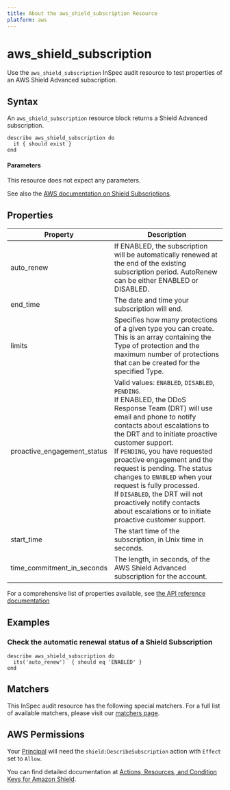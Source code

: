 ```yaml
---
title: About the aws_shield_subscription Resource
platform: aws
---
```


# aws\_shield\_subscription

Use the `aws_shield_subscription` InSpec audit resource to test properties of an AWS Shield Advanced subscription.

## Syntax

An `aws_shield_subscription` resource block returns a Shield Advanced subscription.

    describe aws_shield_subscription do
      it { should exist }
    end


#### Parameters

This resource does not expect any parameters.

See also the [AWS documentation on Shield Subscriptions](https://docs.aws.amazon.com/waf/latest/developerguide/shield-chapter.html).


## Properties

|Property                      | Description|
| ---                          | --- |
|auto\_renew                   | If ENABLED, the subscription will be automatically renewed at the end of the existing subscription period. AutoRenew can be either ENABLED or DISABLED. |
|end\_time                     | The date and time your subscription will end. |
|limits                        | Specifies how many protections of a given type you can create. This is an array containing the Type of protection and the maximum number of protections that can be created for the specified Type. |
|proactive\_engagement\_status | Valid values: `ENABLED`, `DISABLED`, `PENDING`. <br> If ENABLED, the DDoS Response Team (DRT) will use email and phone to notify contacts about escalations to the DRT and to initiate proactive customer support. <br/> If `PENDING`, you have requested proactive engagement and the request is pending. The status changes to `ENABLED` when your request is fully processed. <br/> If `DISABLED`, the DRT will not proactively notify contacts about escalations or to initiate proactive customer support. |
|start\_time                   | The start time of the subscription, in Unix time in seconds. |
|time\_commitment\_in\_seconds | The length, in seconds, of the AWS Shield Advanced subscription for the account. |

For a comprehensive list of properties available, see [the API reference documentation](https://docs.aws.amazon.com/waf/latest/DDOSAPIReference/API_Subscription.html)

## Examples

### Check the automatic renewal status of a Shield Subscription

    describe aws_shield_subscription do
      its('auto_renew')  { should eq 'ENABLED' }
    end

## Matchers

This InSpec audit resource has the following special matchers. For a full list of available matchers, please visit our [matchers page](https://www.inspec.io/docs/reference/matchers/).

## AWS Permissions

Your [Principal](https://docs.aws.amazon.com/IAM/latest/UserGuide/intro-structure.html#intro-structure-principal) will need the `shield:DescribeSubscription` action with `Effect` set to `Allow`.

You can find detailed documentation at [Actions, Resources, and Condition Keys for Amazon Shield](https://docs.aws.amazon.com/IAM/latest/UserGuide/list_awsshield.html).
